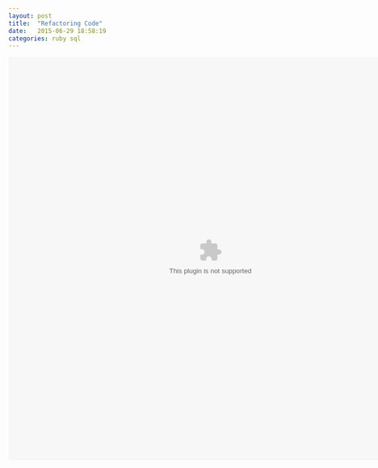 ```yaml
---
layout: post
title:  "Refactoring Code"
date:   2015-06-29 18:58:19
categories: ruby sql
---
```




<object width="800" height="800" data="http://shemeansbusiness.me/jeannie-refactor-code.swf"></object>
